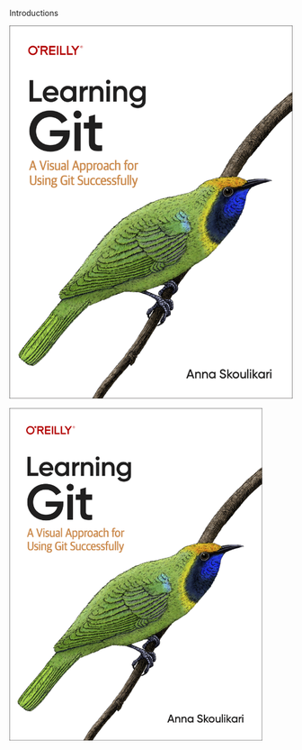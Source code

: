 Introductions

![Learning Git cover](learning_git_cover.png)

<img src="learning_git_cover.png" width=450>
